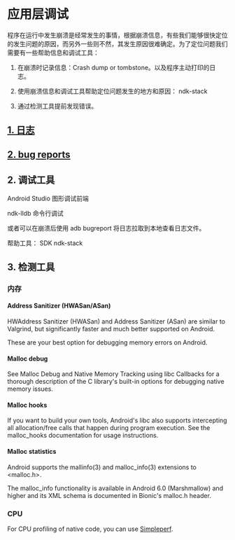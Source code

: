 # 应用层调试

程序在运行中发生崩溃是经常发生的事情，根据崩溃信息，有些我们能够很快定位的发生问题的原因，而另外一些则不然，其发生原因很难确定。为了定位问题我们需要有一些帮助信息和调试工具：

1. 在崩溃时记录信息：Crash dump or tombstone。以及程序主动打印的日志。

2. 使用崩溃信息和调试工具帮助定位问题发生的地方和原因：
    ndk-stack

3. 通过检测工具提前发现错误。


## [1. 日志](log.md)
## [2. bug reports](android_bugreport.d)


## 2. 调试工具

Android Studio 图形调试前端

ndk-lldb 命令行调试

或者可以在崩溃后使用 adb bugreport 将日志拉取到本地查看日志文件。

帮助工具：
SDK
ndk-stack


## 3. 检测工具

### 内存

#### Address Sanitizer (HWASan/ASan)
HWAddress Sanitizer (HWASan) and Address Sanitizer (ASan) are similar to Valgrind, but significantly faster and much better supported on Android.

These are your best option for debugging memory errors on Android.

#### Malloc debug
See Malloc Debug and Native Memory Tracking using libc Callbacks for a thorough description of the C library's built-in options for debugging native memory issues.

#### Malloc hooks
If you want to build your own tools, Android's libc also supports intercepting all allocation/free calls that happen during program execution. See the malloc_hooks documentation for usage instructions.

#### Malloc statistics
Android supports the mallinfo(3) and malloc_info(3) extensions to <malloc.h>.

The malloc_info functionality is available in Android 6.0 (Marshmallow) and higher and its XML schema is documented in Bionic's malloc.h header.


### CPU

For CPU profiling of native code, you can use [Simpleperf](https://developer.android.com/ndk/guides/simpleperf).
